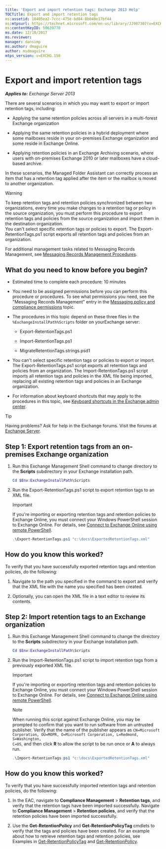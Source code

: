 ```yaml
---
title: 'Export and import retention tags: Exchange 2013 Help'
TOCTitle: Export and import retention tags
ms:assetid: 18405ea2-7ccc-475e-bd84-8b040e17bf44
ms:mtpsurl: https://technet.microsoft.com/en-us/library/JJ907307(v=EXCHG.150)
ms:contentKeyID: 50639770
ms.date: 12/10/2017
ms.reviewer: 
manager: dansimp
ms.author: dmaguire
author: msdmaguire
mtps_version: v=EXCHG.150
---
```


# Export and import retention tags

_**Applies to:** Exchange Server 2013_

There are several scenarios in which you may want to export or import retention tags, including:

  - Applying the same retention policies across all servers in a multi-forest Exchange organization

  - Applying the same retention policies in a hybrid deployment where some mailboxes reside in your on-premises Exchange organization and some reside in Exchange Online.

  - Applying retention policies in an Exchange Archiving scenario, where users with on-premises Exchange 2010 or later mailboxes have a cloud-based archive.

In these scenarios, the Managed Folder Assistant can correctly process an item that has a retention tag applied after the item or the mailbox is moved to another organization.

> [!WARNING]
> To keep retention tags and retention policies synchronized between two organizations, every time you make changes to a retention tag or policy in the source organization, you must perform this procedure to export retention tags and policies from the source organization and import them in the destination organization.<BR>You can't select specific retention tags or policies to export. The Export-RetentionTags.ps1 script exports all retention tags and policies from an organization.

For additional management tasks related to Messaging Records Management, see [Messaging Records Management Procedures](https://docs.microsoft.com/en-us/office365/securitycompliance/inactive-mailboxes-in-office-365).

## What do you need to know before you begin?

  - Estimated time to complete each procedure: 10 minutes

  - You need to be assigned permissions before you can perform this procedure or procedures. To see what permissions you need, see the "Messaging Records Management" entry in the [Messaging policy and compliance permissions](messaging-policy-and-compliance-permissions-exchange-2013-help.md) topic.

  - The procedures in this topic depend on these three files in the `%ExchangeInstallPath%Scripts` folder on yourExchange server:

      - Export-RetentionTags.ps1

      - Import-RetentionTags.ps1

      - MigrateRetentionTags.strings.psd1

  - You can't select specific retention tags or policies to export or import. The Export-RetentionTags.ps1 script exports all retention tags and policies from an organization. The Import-RetentionTags.ps1 script imports all retention tags and policies in the XML file being imported, replacing all existing retention tags and policies in an Exchange organization.

  - For information about keyboard shortcuts that may apply to the procedures in this topic, see [Keyboard shortcuts in the Exchange admin center](keyboard-shortcuts-in-the-exchange-admin-center-2013-help.md).

> [!TIP]
> Having problems? Ask for help in the Exchange forums. Visit the forums at [Exchange Server](https://go.microsoft.com/fwlink/p/?linkid=60612).

## Step 1: Export retention tags from an on-premises Exchange organization

1. Run this Exchange Management Shell command to change directory to the **Scripts** subdirectory in your Exchange installation path.

    ```powershell
    Cd $Env:ExchangeInstallPath\Scripts
    ```

2. Run the Export-RetentionTags.ps1 script to export retention tags to an XML file.

    > [!IMPORTANT]
    > If you're importing or exporting retention tags and retention policies to Exchange Online, you must connect your Windows PowerShell session to Exchange Online. For details, see <A href="https://technet.microsoft.com/en-us/library/jj984289(v=exchg.150)">Connect to Exchange Online using remote PowerShell</A>.

    ```powershell
    .\Export-RetentionTags.ps1 "c:\docs\ExportedRetentionTags.xml"
    ```

## How do you know this worked?

To verify that you have successfully exported retention tags and retention policies, do the following:

1. Navigate to the path you specified in the command to export and verify that the XML file with the name you specified has been created.

2. Optionally, you can open the XML file in a text editor to review its contents.

## Step 2: Import retention tags to an Exchange organization

1. Run this Exchange Management Shell command to change the directory to the **Scripts** subdirectory in your Exchange installation path.

    ```powershell
    Cd $Env:ExchangeInstallPath\Scripts
    ```

2. Run the Import-RetentionTags.ps1 script to import retention tags from a previously exported XML file.

    > [!IMPORTANT]
    > If you're importing or exporting retention tags and retention policies to Exchange Online, you must connect your Windows PowerShell session to Exchange Online. For details, see <A href="https://technet.microsoft.com/en-us/library/jj984289(v=exchg.150)">Connect to Exchange Online using remote PowerShell</A>.

    > [!NOTE]
    > When running this script against Exchange Online, you may be prompted to confirm that you want to run software from an untrusted publisher. Verify that the name of the publisher appears as <CODE>CN=Microsoft Corporation, OU=MOPR, O=Microsoft Corporation, L=Redmond, S=Washington, C=US</CODE>, and then click <STRONG>R</STRONG> to allow the script to be run once or <STRONG>A</STRONG> to always run.

    ```powershell
    .\Import-RetentionTags.ps1 "c:\docs\ExportedRetentionTags.xml"
    ```

## How do you know this worked?

To verify that you have successfully imported retention tags and retention policies, do the following:

1. In the EAC, navigate to **Compliance Management** \> **Retention tags**, and verify that the retention tags have been imported successfully. Navigate to **Compliance Management** \> **Retention policies**, and verify that the retention policies have been imported successfully.

2. Use the **Get-RetentionPolicy** and **Get-RetentionPolicyTag** cmdlets to verify that the tags and policies have been created. For an example about how to retrieve retention tags and retention policies, see Examples in [Get-RetentionPolicyTag](https://technet.microsoft.com/en-us/library/dd298009\(v=exchg.150\)) and [Get-RetentionPolicy](https://technet.microsoft.com/en-us/library/dd298086\(v=exchg.150\)).
